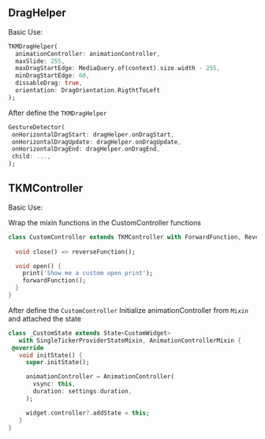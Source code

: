 ## DragHelper

Basic Use:
```dart
TKMDragHelper(
  animationController: animationController,
  maxSlide: 255,
  maxDragStartEdge: MediaQuery.of(context).size.width - 255,
  minDragStartEdge: 60,
  dissableDrag: true,
  orientation: DragOrientation.RigthtToLeft
);
 ```

 After define the `TKMDragHelper`
 ```dart
GestureDetector(
  onHorizontalDragStart: dragHelper.onDragStart,
  onHorizontalDragUpdate: dragHelper.onDragUpdate,
  onHorizontalDragEnd: dragHelper.onDragEnd,
  child: ...,
);
```


## TKMController

Basic Use:

Wrap the mixin functions in the CustomController functions
```dart
class CustomController extends TKMController with ForwardFunction, ReverseFunction {
  
  void close() => reverseFunction();

  void open() {
    print('Show me a custom open print');  
    forwardFunction();
  }
}
 ```

 After define the `CustomController`
 Initialize animationController from `Mixin` and attached the state

 ```dart
class _CustomState extends State<CustomWidget>
    with SingleTickerProviderStateMixin, AnimationControllerMixin {
  @override
    void initState() {
      super.initState();

      animationController = AnimationController(
        vsync: this,
        duration: settings.duration,
      );

      widget.controller?.addState = this;
    }
}
```